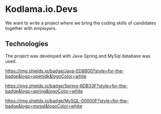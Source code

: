 
# Kodlama.io.Devs

We want to write a project where we bring the coding skills of candidates together with employers.

## Technologies

The project was developed with Java-Spring and MySql database was used.

https://img.shields.io/badge/Java-ED8B00?style=for-the-badge&logo=openjdk&logoColor=white  

https://img.shields.io/badge/Spring-6DB33F?style=for-the-badge&logo=spring&logoColor=white 

https://img.shields.io/badge/MySQL-00000F?style=for-the-badge&logo=mysql&logoColor=white    
  
